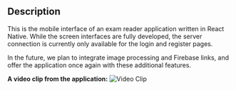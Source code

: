 ## Description

This is the mobile interface of an exam reader application written in React Native. While the screen interfaces are fully developed, the server connection is currently only available for the login and register pages.

In the future, we plan to integrate image processing and Firebase links, and offer the application once again with these additional features.

**A video clip from the application:** 
![Video Clip](https://github.com/yusufarsln98/exam-reader-mobile-app/blob/main/exam-reader/assets/video-clip.gif)
